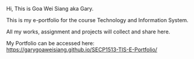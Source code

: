 Hi, This is Goa Wei Siang aka Gary.

This is my e-portfolio for the course Technology and Information System.

All my works, assignment and projects will collect and share here.

My Portfolio can be accessed here: https://garygoaweisiang.github.io/SECP1513-TIS-E-Portfolio/
